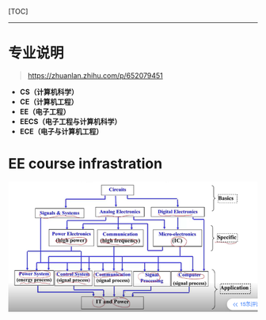 [TOC]

---

# 专业说明

> https://zhuanlan.zhihu.com/p/652079451

- **CS（计算机科学）**
- **CE（计算机工程）**
- **EE（电子工程）**
- **EECS（电子工程与计算机科学）**
- **ECE（电子与计算机工程）**

# EE course infrastration

![1720584641516](roadmap.assets/1720584641516.png)
